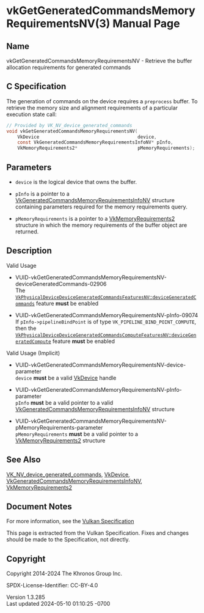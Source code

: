 # vkGetGeneratedCommandsMemoryRequirementsNV(3) Manual Page

## Name

vkGetGeneratedCommandsMemoryRequirementsNV - Retrieve the buffer
allocation requirements for generated commands



## <a href="#_c_specification" class="anchor"></a>C Specification

The generation of commands on the device requires a `preprocess` buffer.
To retrieve the memory size and alignment requirements of a particular
execution state call:

``` c
// Provided by VK_NV_device_generated_commands
void vkGetGeneratedCommandsMemoryRequirementsNV(
    VkDevice                                    device,
    const VkGeneratedCommandsMemoryRequirementsInfoNV* pInfo,
    VkMemoryRequirements2*                      pMemoryRequirements);
```

## <a href="#_parameters" class="anchor"></a>Parameters

- `device` is the logical device that owns the buffer.

- `pInfo` is a pointer to a
  [VkGeneratedCommandsMemoryRequirementsInfoNV](https://registry.khronos.org/vulkan/specs/1.3-extensions/man/html/VkGeneratedCommandsMemoryRequirementsInfoNV.html)
  structure containing parameters required for the memory requirements
  query.

- `pMemoryRequirements` is a pointer to a
  [VkMemoryRequirements2](https://registry.khronos.org/vulkan/specs/1.3-extensions/man/html/VkMemoryRequirements2.html) structure in which
  the memory requirements of the buffer object are returned.

## <a href="#_description" class="anchor"></a>Description

Valid Usage

- <a
  href="#VUID-vkGetGeneratedCommandsMemoryRequirementsNV-deviceGeneratedCommands-02906"
  id="VUID-vkGetGeneratedCommandsMemoryRequirementsNV-deviceGeneratedCommands-02906"></a>
  VUID-vkGetGeneratedCommandsMemoryRequirementsNV-deviceGeneratedCommands-02906  
  The <a
  href="https://registry.khronos.org/vulkan/specs/1.3-extensions/html/vkspec.html#features-deviceGeneratedCommands"
  target="_blank"
  rel="noopener"><code>VkPhysicalDeviceDeviceGeneratedCommandsFeaturesNV</code>::<code>deviceGeneratedCommands</code></a>
  feature **must** be enabled

- <a href="#VUID-vkGetGeneratedCommandsMemoryRequirementsNV-pInfo-09074"
  id="VUID-vkGetGeneratedCommandsMemoryRequirementsNV-pInfo-09074"></a>
  VUID-vkGetGeneratedCommandsMemoryRequirementsNV-pInfo-09074  
  If `pInfo->pipelineBindPoint` is of type
  `VK_PIPELINE_BIND_POINT_COMPUTE`, then the <a
  href="https://registry.khronos.org/vulkan/specs/1.3-extensions/html/vkspec.html#features-deviceGeneratedCompute"
  target="_blank"
  rel="noopener"><code>VkPhysicalDeviceDeviceGeneratedCommandsComputeFeaturesNV</code>::<code>deviceGeneratedCompute</code></a>
  feature **must** be enabled

Valid Usage (Implicit)

- <a
  href="#VUID-vkGetGeneratedCommandsMemoryRequirementsNV-device-parameter"
  id="VUID-vkGetGeneratedCommandsMemoryRequirementsNV-device-parameter"></a>
  VUID-vkGetGeneratedCommandsMemoryRequirementsNV-device-parameter  
  `device` **must** be a valid [VkDevice](https://registry.khronos.org/vulkan/specs/1.3-extensions/man/html/VkDevice.html) handle

- <a
  href="#VUID-vkGetGeneratedCommandsMemoryRequirementsNV-pInfo-parameter"
  id="VUID-vkGetGeneratedCommandsMemoryRequirementsNV-pInfo-parameter"></a>
  VUID-vkGetGeneratedCommandsMemoryRequirementsNV-pInfo-parameter  
  `pInfo` **must** be a valid pointer to a valid
  [VkGeneratedCommandsMemoryRequirementsInfoNV](https://registry.khronos.org/vulkan/specs/1.3-extensions/man/html/VkGeneratedCommandsMemoryRequirementsInfoNV.html)
  structure

- <a
  href="#VUID-vkGetGeneratedCommandsMemoryRequirementsNV-pMemoryRequirements-parameter"
  id="VUID-vkGetGeneratedCommandsMemoryRequirementsNV-pMemoryRequirements-parameter"></a>
  VUID-vkGetGeneratedCommandsMemoryRequirementsNV-pMemoryRequirements-parameter  
  `pMemoryRequirements` **must** be a valid pointer to a
  [VkMemoryRequirements2](https://registry.khronos.org/vulkan/specs/1.3-extensions/man/html/VkMemoryRequirements2.html) structure

## <a href="#_see_also" class="anchor"></a>See Also

[VK_NV_device_generated_commands](https://registry.khronos.org/vulkan/specs/1.3-extensions/man/html/VK_NV_device_generated_commands.html),
[VkDevice](https://registry.khronos.org/vulkan/specs/1.3-extensions/man/html/VkDevice.html),
[VkGeneratedCommandsMemoryRequirementsInfoNV](https://registry.khronos.org/vulkan/specs/1.3-extensions/man/html/VkGeneratedCommandsMemoryRequirementsInfoNV.html),
[VkMemoryRequirements2](https://registry.khronos.org/vulkan/specs/1.3-extensions/man/html/VkMemoryRequirements2.html)

## <a href="#_document_notes" class="anchor"></a>Document Notes

For more information, see the <a
href="https://registry.khronos.org/vulkan/specs/1.3-extensions/html/vkspec.html#vkGetGeneratedCommandsMemoryRequirementsNV"
target="_blank" rel="noopener">Vulkan Specification</a>

This page is extracted from the Vulkan Specification. Fixes and changes
should be made to the Specification, not directly.

## <a href="#_copyright" class="anchor"></a>Copyright

Copyright 2014-2024 The Khronos Group Inc.

SPDX-License-Identifier: CC-BY-4.0

Version 1.3.285  
Last updated 2024-05-10 01:10:25 -0700
